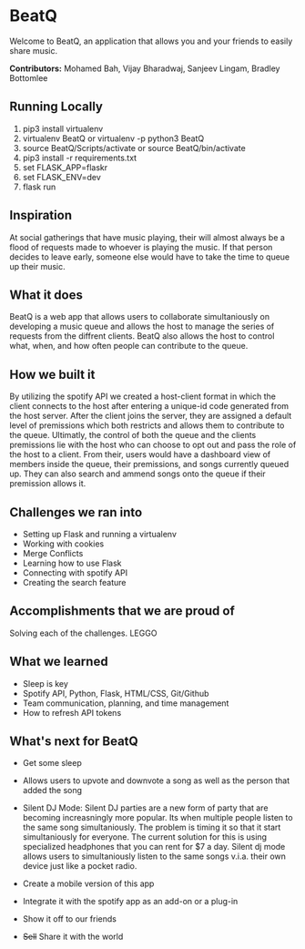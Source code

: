 # BeatQ
Welcome to BeatQ, an application that allows you and your friends to easily share music.


**Contributors:** Mohamed Bah, Vijay Bharadwaj, Sanjeev Lingam, Bradley Bottomlee


## Running Locally 
1. pip3 install virtualenv
2. virtualenv BeatQ or virtualenv -p python3 BeatQ
3. source BeatQ/Scripts/activate  or source BeatQ/bin/activate
4. pip3 install -r requirements.txt
5. set FLASK_APP=flaskr
6. set FLASK_ENV=dev
7. flask run

## Inspiration
At social gatherings that have music playing, their will almost always be a flood of requests made to whoever is playing the music. If that person decides to leave early, someone else would have to take the time to queue up their music. 

## What it does
BeatQ is a web app that allows users to collaborate simultaniously on developing a music queue and allows the host to manage the series of requests from the diffrent clients. BeatQ also allows the host to control what, when, and how often people can contribute to the queue.

## How we built it
By utilizing the spotify API we created a host-client format in which the client connects to the host after entering a unique-id code generated from the host server. After the client joins the server, they are assigned a default level of premissions which both restricts and allows them to contribute to the queue. Ultimatly, the control of both the queue and the clients premissions lie with the host who can choose to opt out and pass the role of the host to a client. From their, users would have a dashboard view of members inside the queue, their premissions, and songs currently queued up. They can also search and ammend songs onto the queue if their premission allows it. 

## Challenges we ran into
* Setting up Flask and running a virtualenv
* Working with cookies
* Merge Conflicts
* Learning how to use Flask
* Connecting with spotify API
* Creating the search feature 

## Accomplishments that we are proud of
Solving each of the challenges. LEGGO

## What we learned
* Sleep is key
* Spotify API, Python, Flask, HTML/CSS, Git/Github
* Team communication, planning, and time management
* How to refresh API tokens 

## What's next for BeatQ

* Get some sleep

* Allows users to upvote and downvote a song as well as the person that added the song

* Silent DJ Mode: Silent DJ parties are a new form of party that are becoming increasningly more popular. Its when multiple people listen to the same song simultaniously. The problem is timing it so that it start simultaniously for everyone. The current solution for this is using specialized headphones that you can rent for $7 a day. Silent dj mode allows users to simultaniously listen to the same songs v.i.a. their own device just like a pocket radio. 

* Create a mobile version of this app

* Integrate it with the spotify app as an add-on or a plug-in

* Show it off to our friends

* <S>Sell</s> Share it with the world
